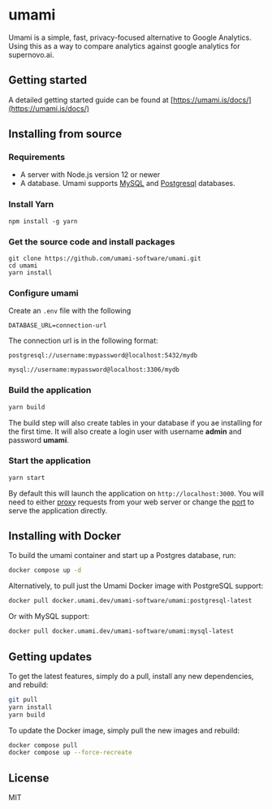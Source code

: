 # umami

Umami is a simple, fast, privacy-focused alternative to Google Analytics. Using this as a way to compare analytics against google analytics for supernovo.ai.

## Getting started

A detailed getting started guide can be found at [https://umami.is/docs/](https://umami.is/docs/)

## Installing from source

### Requirements

- A server with Node.js version 12 or newer
- A database. Umami supports [MySQL](https://www.mysql.com/) and [Postgresql](https://www.postgresql.org/) databases.

### Install Yarn

```
npm install -g yarn
```

### Get the source code and install packages

```
git clone https://github.com/umami-software/umami.git
cd umami
yarn install
```

### Configure umami

Create an `.env` file with the following

```
DATABASE_URL=connection-url
```

The connection url is in the following format:

```
postgresql://username:mypassword@localhost:5432/mydb

mysql://username:mypassword@localhost:3306/mydb
```

### Build the application

```bash
yarn build
```

The build step will also create tables in your database if you ae installing for the first time. It will also create a login user with username **admin** and password **umami**.

### Start the application

```bash
yarn start
```

By default this will launch the application on `http://localhost:3000`. You will need to either
[proxy](https://docs.nginx.com/nginx/admin-guide/web-server/reverse-proxy/) requests from your web server
or change the [port](https://nextjs.org/docs/api-reference/cli#production) to serve the application directly.

## Installing with Docker

To build the umami container and start up a Postgres database, run:

```bash
docker compose up -d
```

Alternatively, to pull just the Umami Docker image with PostgreSQL support:

```bash
docker pull docker.umami.dev/umami-software/umami:postgresql-latest
```

Or with MySQL support:

```bash
docker pull docker.umami.dev/umami-software/umami:mysql-latest
```

## Getting updates

To get the latest features, simply do a pull, install any new dependencies, and rebuild:

```bash
git pull
yarn install
yarn build
```

To update the Docker image, simply pull the new images and rebuild:

```bash
docker compose pull
docker compose up --force-recreate
```

## License

MIT
